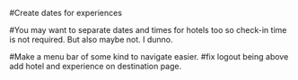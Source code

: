 #Create dates for experiences

#You may want to separate dates and times for hotels too so check-in time is not required. But also maybe not. I dunno.

#Make a menu bar of some kind to navigate easier.
#fix logout being above add hotel and experience on destination page.
